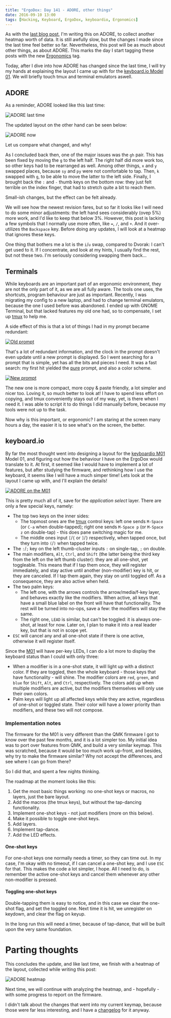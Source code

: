 ```yaml
---
title: "ErgoDox: Day 141 - ADORE, other things"
date: 2016-09-10 13:00
tags: [Hacking, Keyboard, ErgoDox, keyboardio, Ergonomics]
---
```


As with the [last blog post][blog:ergodox-117], I'm writing this on ADORE, to
collect another heatmap worth of data. It is still awfully slow, but the changes
I made since the last time feel better so far. Nevertheless, this post will be
as much about other things, as about ADORE. This marks the day I start tagging
these posts with the new [Ergonomics][tag:ergo] tag.

 [blog:ergodox-117]: /blog/2016/08/17/ergodox-day-117/
 [tag:ergo]: /blog/tags/ergonomics/
 
Today, after I dive into how ADORE has changed since the last time, I will try
my hands at explaining the layout I came up with for the
[keyboard.io Model 01][m01]. We will briefly touch tmux and terminal emulators
aswell.

 [m01]: https://shop.keyboard.io/

<!-- more -->

## ADORE

As a reminder, ADORE looked like this last time:

 ![ADORE last time](/assets/asylum/images/posts/ergodox-day-117/heatmap-1.png)
 
The updated layout on the other hand can be seen below:

 ![ADORE now](/assets/asylum/images/posts/ergodox-day-141/adore.png)
 
Let us compare what changed, and why!

As I concluded back then, one of the major issues was the `gh` pair. This has
been fixed by moving the `g` to the left half. The right half did more work too,
so other keys had to be rearranged as well. Among other things, `x` and `y`
swapped places, because `sy` and `py` were not comfortable to tap. Then, `k`
swapped with `g`, to be able to move the latter to the left side. Finally, I
brought back the `:` and `-` thumb keys on the bottom row: they just felt
terrible on the index finger, that had to stretch quite a bit to reach them.

Small-ish changes, but the effect can be felt already.

We will see how the newest revision fares, but so far it looks like I will need
to do some minor adjustments: the left hand sees considerably (ovep 5%) more
work, and I'd like to keep that below 3%. However, this post is lacking a few
symbols that I normally use more often, like `=`, `/`, and `+`. And it
over-utilizes the `Backspace` key. Before doing any updates, I will look at a
heatmap that ignores these keys.

One thing that bothers me a lot is the `i`/`u` swap, compared to Dvorak: I can't
get used to it. If I concentrate, and look at my hints, I usually find the rest,
but not these two. I'm seriously considering swapping them back...

## Terminals

While keyboards are an important part of an ergonomic environment, they are not
the only part of it, as we are all fully aware. The tools one uses, the
shortcuts, program behaviour are just as important. Recently, I was migrating my
config to a new laptop, and had to change terminal emulators, because the one I
used before was abandoned. I ended up with GNOME Terminal, but that lacked
features my old one had, so to compensate, I set up [tmux][tmux] to help me.

 [tmux]: https://tmux.github.io/

A side effect of this is that a lot of things I had in my prompt became
redundant:

 [![Old prompt](/assets/asylum/images/posts/ergodox-day-141/old-prompt.png)](/assets/asylum/images/posts/ergodox-day-140/old-prompt-full.png)
 
That's a lot of redundant information, and the clock in the prompt doesn't even
update until a new prompt is displayed. So I went searching for a prompt that is
simple, yet has all the bits and pieces I need. It was a fast search: my first
hit yielded the [pure][zsh:pure] prompt, and also a color scheme.

 [zsh:pure]: https://github.com/sindresorhus/pure#readme

 [![New prompt](/assets/asylum/images/posts/ergodox-day-141/new-prompt.png)](/assets/asylum/images/posts/ergodox-day-140/new-prompt-full.png)
 
The new one is more compact, more copy & paste friendly, a lot simpler and nicer
too. Loving it, so much better to look at! I have to spend less effort on
copying, and tmux conveniently stays out of my way, yet, is there when I need
it. I was able to script it to do things I did manually before, because my tools
were not up to the task.

Now why is this important, or ergonomic? I am staring at the screen many hours a
day, the easier it is to see what's on the screen, the better.

## keyboard.io

By far the most thought went into designing a layout for the
[keyboardio M01][m01] Model 01, and figuring out how the behaviour I have on the
ErgoDox would translate to it. At first, it seemed like I would have to
implement a lot of features, but after studying the firmware, and rethinking how
I use the keyboard, it seems like I will have a much simper time! Lets look at
the layout I came up with, and I'll explain the details!

 [![ADORE on the M01](/assets/asylum/images/posts/ergodox-day-141/m01-adore.png)](#)

 [m01]: https://shop.keyboard.io/

This is pretty much all of it, save for the *application select* layer. There
are only a few special keys, namely:

* The top two keys on the inner sides:
  - The topmost ones are the [tmux][tmux] control keys: left one sends `M-Space`
    (or `C-a` when double-tapped); right one sends `M-Space p` (or `M-Space z`
    on double-tap) - this does pane switching magic for me.
  - The middle ones input `[`/`{` or `]`/`}` respectively, when tapped once, but
    they turn into `(`/`)` when tapped twice.
* The `:`/`;` key on the left thumb-cluster inputs `:` on single-tap, `;` on
  double.
* The main modifiers, `Alt`, `Ctrl`, and `Shift` (the latter being the third key
  from the left on the left thumb cluster): they are all one-shot, yet
  toggleable. This means that if I tap them once, they will register
  immediately, and stay active until another (non-modifier) key is hit, or they
  are canceled. If I tap them again, they stay on until toggled off. As a
  consequence, they are also active when held.
* The two palm keys:
  - The left one, with the arrows controls the arrow/media/f-key layer, and
    behaves exactly like the modifiers. When active, all keys that have a small
    blue label on the front will have that functionality. The rest will be
    turned into no-ops, save a few: the modifiers will stay the same.
  - The right one, `LEAD` is similar, but can't be toggled: it is always
    one-shot, at least for now. Later on, I plan to make it into a real leader
    key, but that is not in scope yet.
* `ESC` will cancel any and all one-shot state if there is one active, otherwise
  it will register itself.
    
Since the [M01][m01] will have per-key LEDs, I can do a lot more to display the
keyboard status than I could with only three:

* When a modifier is in a one-shot state, it will light up with a distinct
  color. If they are toggled, then the whole keyboard - those keys that have
  functionality - will shine. The modifier colors are `red`, `green`, and `blue`
  for `Shift`, `Alt`, and `Ctrl`, respectively. The colors add up when multiple
  modifiers are active, but the modifiers themselves will only use their own
  colors.
* Palm keys will light up all affected keys while they are active, regardless of
  one-shot or toggled state. Their color will have a lower priority than
  modifiers, and these two will not compose.
  
### Implementation notes

The firmware for the M01 is very different than the QMK firmware I got to know
over the past few months, and it is a lot simpler too. My initial idea was to
port over features from QMK, and build a very similar keymap. This was
scratched, because it would be too much work up-front, and besides, why try to
make the firmware similar? Why not accept the differences, and see where I can
go from there?

So I did that, and spent a few nights thinking.

The roadmap at the moment looks like this:

1. Get the most basic things working: no one-shot keys or macros, no layers,
   just the bare layout.
2. Add the macros (the tmux keys), but without the tap-dancing functionality.
3. Implement one-shot keys - not just modifiers (more on this below).
4. Make it possible to toggle one-shot keys.
5. Add layers.
6. Implement tap-dance.
7. Add the LED effects.

#### One-shot keys

For one-shot keys one normally needs a timer, so they can time out. In my case,
I'm okay with no timeout, if I can cancel a one-shot key, and I use `ESC` for
that. This makes the code a lot simpler, I hope. All I need to do, is remember
the active one-shot keys and cancel them whenever any other non-modifier is
pressed.

#### Toggling one-shot keys

Double-tapping them is easy to notice, and in this case we clear the one-shot
flag, and set the toggled one. Next time it is hit, we unregister on keydown,
and clear the flag on keyup.

In the long run this will need a timer, because of tap-dance, that will be built
upon the very same foundation.

# Parting thoughts

This concludes the update, and like last time, we finish with a heatmap of the
layout, collected while writing this post:

 ![ADORE heatmap](/assets/asylum/images/posts/ergodox-day-141/adore-heatmap.png)

Next time, we will continue with analyzing the heatmap, and - hopefully - with
some progress to report on the firmware.

I didn't talk about the changes that went into my current keymap, because those
were far less interesting, and I have a [changelog][ed:changelog] for it anyway.

 [ed:changelog]: https://github.com/algernon/ergodox-layout#v17
